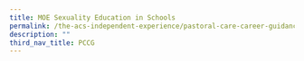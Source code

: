 ```yaml
---
title: MOE Sexuality Education in Schools
permalink: /the-acs-independent-experience/pastoral-care-career-guidance-pccg/moe-sexuality-education/
description: ""
third_nav_title: PCCG
---
```

